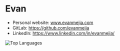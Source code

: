 # Evan

* Personal website: www.evanmejia.com
* GitLab: https://github.com/evanmejia
* LinkedIn: https://www.linkedin.com/in/evanmejia/

![Top Languages](https://github-readme-stats.vercel.app/api/top-langs/?username=evanmejia&layout=compact&hide_border=true&bg_color=0d1117&title_color=008080&text_color=8b949e&icon_color=8b949e)
